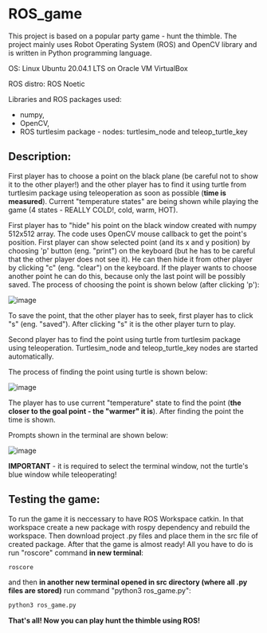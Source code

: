 # ROS_game

This project is based on a popular party game - hunt the thimble. The project mainly uses Robot Operating System (ROS) and OpenCV library and is written in Python programming language.

OS: Linux Ubuntu 20.04.1 LTS on Oracle VM VirtualBox

ROS distro: ROS Noetic

Libraries and ROS packages used:

- numpy, 
- OpenCV, 
- ROS turtlesim package - nodes: turtlesim_node and teleop_turtle_key

## Description:

First player has to choose a point on the black plane (be careful not to show it to the other player!) and the other player has to find it using turtle from turtlesim package using teleoperation as soon as possible (**time is measured**). Current "temperature states" are being shown while playing the game (4 states - REALLY COLD!, cold, warm, HOT).

First player has to "hide" his point on the black window created with numpy 512x512 array. The code uses OpenCV mouse callback to get the point's position. First player can show selected point (and its x and y position) by choosing 'p' button (eng. "print") on the keyboard (but he has to be careful that the other player does not see it). He can then hide it from other player by clicking "c" (eng. "clear") on the keyboard. If the player wants to choose another point he can do this, because only the last point will be possibly saved. 
The process of choosing the point is shown below (after clicking 'p'):

![image](https://user-images.githubusercontent.com/63510085/116985636-0eb5ca00-accd-11eb-8a07-c6b52b00339a.png)

To save the point, that the other player has to seek, first player has to click "s" (eng. "saved"). After clicking "s" it is the other player turn to play. 

Second player has to find the point using turtle from turtlesim package using teleoperation. Turtlesim_node and teleop_turtle_key nodes are started automatically.

The process of finding the point using turtle is shown below:

![image](https://user-images.githubusercontent.com/63510085/116985887-5fc5be00-accd-11eb-9ae8-b7bd0e39f9cf.png)

The player has to use current "temperature" state to find the point (**the closer to the goal point - the "warmer" it is**).
After finding the point the time is shown. 

Prompts shown in the terminal are shown below:

![image](https://user-images.githubusercontent.com/63510085/116985988-8552c780-accd-11eb-8c99-81fca59632bf.png)


**IMPORTANT** - it is required to select the terminal window, not the turtle's blue window while teleoperating!

## Testing the game:

To run the game it is neccessary to have ROS Workspace catkin. In that workspace create a new package with rospy dependency and rebuild the workspace. Then download project .py files and place them in the src file of created package. After that the game is almost ready! All you have to do is run "roscore" command **in new terminal**:
```sh
roscore
```
and then **in another new terminal opened in src directory (where all .py files are stored)** run command "python3 ros_game.py":
```sh
python3 ros_game.py
```


**That's all! Now you can play hunt the thimble using ROS!**

